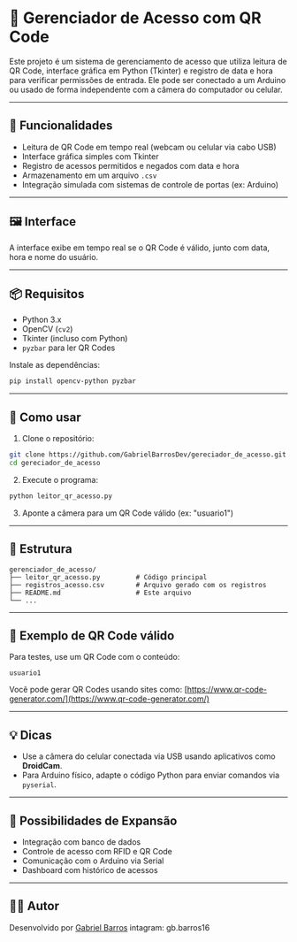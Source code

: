 
# 🔐 Gerenciador de Acesso com QR Code

Este projeto é um sistema de gerenciamento de acesso que utiliza leitura de QR Code, interface gráfica em Python (Tkinter) e registro de data e hora para verificar permissões de entrada. Ele pode ser conectado a um Arduino ou usado de forma independente com a câmera do computador ou celular.

---

## 🎯 Funcionalidades

- Leitura de QR Code em tempo real (webcam ou celular via cabo USB)
- Interface gráfica simples com Tkinter
- Registro de acessos permitidos e negados com data e hora
- Armazenamento em um arquivo `.csv`
- Integração simulada com sistemas de controle de portas (ex: Arduino)

---

## 🖼️ Interface

A interface exibe em tempo real se o QR Code é válido, junto com data, hora e nome do usuário.

---

## 📦 Requisitos

- Python 3.x
- OpenCV (`cv2`)
- Tkinter (incluso com Python)
- `pyzbar` para ler QR Codes

Instale as dependências:

```bash
pip install opencv-python pyzbar
```

---

## 🚀 Como usar

1. Clone o repositório:

```bash
git clone https://github.com/GabrielBarrosDev/gereciador_de_acesso.git
cd gereciador_de_acesso
```

2. Execute o programa:

```bash
python leitor_qr_acesso.py
```

3. Aponte a câmera para um QR Code válido (ex: "usuario1")

---

## 📁 Estrutura

```
gerenciador_de_acesso/
├── leitor_qr_acesso.py         # Código principal
├── registros_acesso.csv        # Arquivo gerado com os registros
├── README.md                   # Este arquivo
└── ...
```

---

## 📌 Exemplo de QR Code válido

Para testes, use um QR Code com o conteúdo:

```
usuario1
```

Você pode gerar QR Codes usando sites como: [https://www.qr-code-generator.com/](https://www.qr-code-generator.com/)

---

## 💡 Dicas

- Use a câmera do celular conectada via USB usando aplicativos como **DroidCam**.
- Para Arduino físico, adapte o código Python para enviar comandos via `pyserial`.

---

## 🔧 Possibilidades de Expansão

- Integração com banco de dados
- Controle de acesso com RFID e QR Code
- Comunicação com o Arduino via Serial
- Dashboard com histórico de acessos

---

## 👨‍💻 Autor

Desenvolvido por [Gabriel Barros](https://github.com/GabrielBarrosDev)
intagram: gb.barros16

